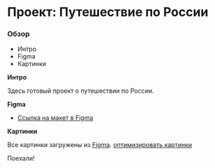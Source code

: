# Проект: Путешествие по России

### Обзор
* Интро
* Figma
* Картинки

**Интро**

Здесь готовый проект о путешествии по России.


**Figma**

* [Ссылка на макет в Figma](https://www.figma.com/file/5S2WSbEFL6awjVWJ0NWL8Q/Sprint-3_-Russia-_-desktop-mobile?node-id=28503%3A0)

**Картинки**

Все картинки загружены из [Figma](https://www.figma.com/file/5S2WSbEFL6awjVWJ0NWL8Q/Sprint-3_-Russia-_-desktop-mobile?node-id=28503%3A0).
[оптимизировать картинки](https://tinypng.com/)

Поехали!
